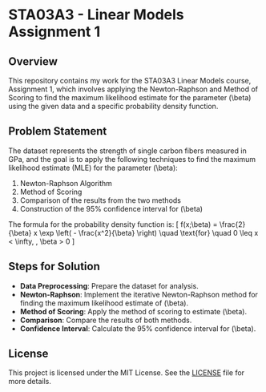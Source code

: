 # STA03A3 - Linear Models Assignment 1

## Overview
This repository contains my work for the STA03A3 Linear Models course, Assignment 1, which involves applying the Newton-Raphson and Method of Scoring to find the maximum likelihood estimate for the parameter \(\beta\) using the given data and a specific probability density function.

## Problem Statement
The dataset represents the strength of single carbon fibers measured in GPa, and the goal is to apply the following techniques to find the maximum likelihood estimate (MLE) for the parameter \(\beta\):
1. Newton-Raphson Algorithm
2. Method of Scoring
3. Comparison of the results from the two methods
4. Construction of the 95% confidence interval for \(\beta\)

The formula for the probability density function is:
\[
f(x;\beta) = \frac{2}{\beta} x \exp \left( - \frac{x^2}{\beta} \right) \quad \text{for} \quad 0 \leq x < \infty, \, \beta > 0
\]

## Steps for Solution
- **Data Preprocessing**: Prepare the dataset for analysis.
- **Newton-Raphson**: Implement the iterative Newton-Raphson method for finding the maximum likelihood estimate of \(\beta\).
- **Method of Scoring**: Apply the method of scoring to estimate \(\beta\).
- **Comparison**: Compare the results of both methods.
- **Confidence Interval**: Calculate the 95% confidence interval for \(\beta\).

## License
This project is licensed under the MIT License. See the [LICENSE](LICENSE) file for more details.

